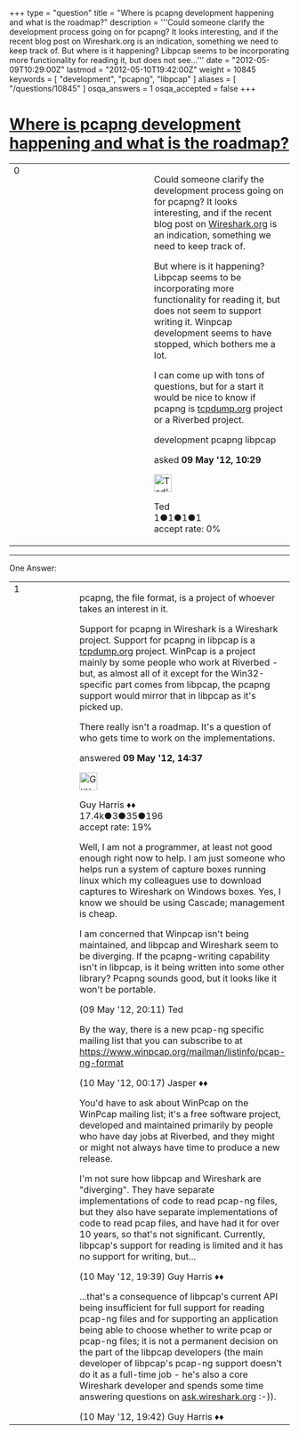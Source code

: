 +++
type = "question"
title = "Where is pcapng development happening and what is the roadmap?"
description = '''Could someone clarify the development process going on for pcapng? It looks interesting, and if the recent blog post on Wireshark.org is an indication, something we need to keep track of. But where is it happening? Libpcap seems to be incorporating more functionality for reading it, but does not see...'''
date = "2012-05-09T10:29:00Z"
lastmod = "2012-05-10T19:42:00Z"
weight = 10845
keywords = [ "development", "pcapng", "libpcap" ]
aliases = [ "/questions/10845" ]
osqa_answers = 1
osqa_accepted = false
+++

<div class="headNormal">

# [Where is pcapng development happening and what is the roadmap?](/questions/10845/where-is-pcapng-development-happening-and-what-is-the-roadmap)

</div>

<div id="main-body">

<div id="askform">

<table id="question-table" style="width:100%;"><colgroup><col style="width: 50%" /><col style="width: 50%" /></colgroup><tbody><tr class="odd"><td style="width: 30px; vertical-align: top"><div class="vote-buttons"><span id="post-10845-upvote" class="ajax-command post-vote up" rel="nofollow" title="I like this post (click again to cancel)"> </span><div id="post-10845-score" class="post-score" title="current number of votes">0</div><span id="post-10845-downvote" class="ajax-command post-vote down" rel="nofollow" title="I dont like this post (click again to cancel)"> </span> <span id="favorite-mark" class="ajax-command favorite-mark" rel="nofollow" title="mark/unmark this question as favorite (click again to cancel)"> </span><div id="favorite-count" class="favorite-count"></div></div></td><td><div id="item-right"><div class="question-body"><p>Could someone clarify the development process going on for pcapng? It looks interesting, and if the recent blog post on <a href="http://Wireshark.org">Wireshark.org</a> is an indication, something we need to keep track of.</p><p>But where is it happening? Libpcap seems to be incorporating more functionality for reading it, but does not seem to support writing it. Winpcap development seems to have stopped, which bothers me a lot.</p><p>I can come up with tons of questions, but for a start it would be nice to know if pcapng is <a href="http://tcpdump.org">tcpdump.org</a> project or a Riverbed project.</p></div><div id="question-tags" class="tags-container tags"><span class="post-tag tag-link-development" rel="tag" title="see questions tagged &#39;development&#39;">development</span> <span class="post-tag tag-link-pcapng" rel="tag" title="see questions tagged &#39;pcapng&#39;">pcapng</span> <span class="post-tag tag-link-libpcap" rel="tag" title="see questions tagged &#39;libpcap&#39;">libpcap</span></div><div id="question-controls" class="post-controls"></div><div class="post-update-info-container"><div class="post-update-info post-update-info-user"><p>asked <strong>09 May '12, 10:29</strong></p><img src="https://secure.gravatar.com/avatar/e591bdeaa9a96a12d360d64833fc3122?s=32&amp;d=identicon&amp;r=g" class="gravatar" width="32" height="32" alt="Ted&#39;s gravatar image" /><p><span>Ted</span><br />
<span class="score" title="1 reputation points">1</span><span title="1 badges"><span class="badge1">●</span><span class="badgecount">1</span></span><span title="1 badges"><span class="silver">●</span><span class="badgecount">1</span></span><span title="1 badges"><span class="bronze">●</span><span class="badgecount">1</span></span><br />
<span class="accept_rate" title="Rate of the user&#39;s accepted answers">accept rate:</span> <span title="Ted has no accepted answers">0%</span></p></div></div><div id="comments-container-10845" class="comments-container"></div><div id="comment-tools-10845" class="comment-tools"></div><div class="clear"></div><div id="comment-10845-form-container" class="comment-form-container"></div><div class="clear"></div></div></td></tr></tbody></table>

------------------------------------------------------------------------

<div class="tabBar">

<span id="sort-top"></span>

<div class="headQuestions">

One Answer:

</div>

</div>

<span id="10853"></span>

<div id="answer-container-10853" class="answer">

<table style="width:100%;"><colgroup><col style="width: 50%" /><col style="width: 50%" /></colgroup><tbody><tr class="odd"><td style="width: 30px; vertical-align: top"><div class="vote-buttons"><span id="post-10853-upvote" class="ajax-command post-vote up" rel="nofollow" title="I like this post (click again to cancel)"> </span><div id="post-10853-score" class="post-score" title="current number of votes">1</div><span id="post-10853-downvote" class="ajax-command post-vote down" rel="nofollow" title="I dont like this post (click again to cancel)"> </span></div></td><td><div class="item-right"><div class="answer-body"><p>pcapng, the file format, is a project of whoever takes an interest in it.</p><p>Support for pcapng in Wireshark is a Wireshark project. Support for pcapng in libpcap is a <a href="http://tcpdump.org">tcpdump.org</a> project. WinPcap is a project mainly by some people who work at Riverbed - but, as almost all of it except for the Win32-specific part comes from libpcap, the pcapng support would mirror that in libpcap as it's picked up.</p><p>There really isn't a roadmap. It's a question of who gets time to work on the implementations.</p></div><div class="answer-controls post-controls"></div><div class="post-update-info-container"><div class="post-update-info post-update-info-user"><p>answered <strong>09 May '12, 14:37</strong></p><img src="https://secure.gravatar.com/avatar/f93de7000747ab5efb5acd3034b2ebd7?s=32&amp;d=identicon&amp;r=g" class="gravatar" width="32" height="32" alt="Guy%20Harris&#39;s gravatar image" /><p><span>Guy Harris ♦♦</span><br />
<span class="score" title="17443 reputation points"><span>17.4k</span></span><span title="3 badges"><span class="badge1">●</span><span class="badgecount">3</span></span><span title="35 badges"><span class="silver">●</span><span class="badgecount">35</span></span><span title="196 badges"><span class="bronze">●</span><span class="badgecount">196</span></span><br />
<span class="accept_rate" title="Rate of the user&#39;s accepted answers">accept rate:</span> <span title="Guy Harris has 216 accepted answers">19%</span></p></div></div><div id="comments-container-10853" class="comments-container"><span id="10860"></span><div id="comment-10860" class="comment"><div id="post-10860-score" class="comment-score"></div><div class="comment-text"><p>Well, I am not a programmer, at least not good enough right now to help. I am just someone who helps run a system of capture boxes running linux which my colleagues use to download captures to Wireshark on Windows boxes. Yes, I know we should be using Cascade; management is cheap.</p><p>I am concerned that Winpcap isn't being maintained, and libpcap and Wireshark seem to be diverging. If the pcapng-writing capability isn't in libpcap, is it being written into some other library? Pcapng sounds good, but it looks like it won't be portable.</p></div><div id="comment-10860-info" class="comment-info"><span class="comment-age">(09 May '12, 20:11)</span> <span class="comment-user userinfo">Ted</span></div></div><span id="10871"></span><div id="comment-10871" class="comment"><div id="post-10871-score" class="comment-score"></div><div class="comment-text"><p>By the way, there is a new pcap-ng specific mailing list that you can subscribe to at <a href="https://www.winpcap.org/mailman/listinfo/pcap-ng-format">https://www.winpcap.org/mailman/listinfo/pcap-ng-format</a></p></div><div id="comment-10871-info" class="comment-info"><span class="comment-age">(10 May '12, 00:17)</span> <span class="comment-user userinfo">Jasper ♦♦</span></div></div><span id="10910"></span><div id="comment-10910" class="comment"><div id="post-10910-score" class="comment-score"></div><div class="comment-text"><p>You'd have to ask about WinPcap on the WinPcap mailing list; it's a free software project, developed and maintained primarily by people who have day jobs at Riverbed, and they might or might not always have time to produce a new release.</p><p>I'm not sure how libpcap and Wireshark are "diverging". They have separate implementations of code to read pcap-ng files, but they also have separate implementations of code to read pcap files, and have had it for over 10 years, so that's not significant. Currently, libpcap's support for reading is limited and it has no support for writing, but...</p></div><div id="comment-10910-info" class="comment-info"><span class="comment-age">(10 May '12, 19:39)</span> <span class="comment-user userinfo">Guy Harris ♦♦</span></div></div><span id="10911"></span><div id="comment-10911" class="comment"><div id="post-10911-score" class="comment-score"></div><div class="comment-text"><p>...that's a consequence of libpcap's current API being insufficient for full support for reading pcap-ng files and for supporting an application being able to choose whether to write pcap or pcap-ng files; it is not a permanent decision on the part of the libpcap developers (the main developer of libpcap's pcap-ng support doesn't do it as a full-time job - he's also a core Wireshark developer and spends some time answering questions on <a href="http://ask.wireshark.org">ask.wireshark.org</a> :-)).</p></div><div id="comment-10911-info" class="comment-info"><span class="comment-age">(10 May '12, 19:42)</span> <span class="comment-user userinfo">Guy Harris ♦♦</span></div></div></div><div id="comment-tools-10853" class="comment-tools"></div><div class="clear"></div><div id="comment-10853-form-container" class="comment-form-container"></div><div class="clear"></div></div></td></tr></tbody></table>

</div>

<div class="paginator-container-left">

</div>

</div>

</div>

